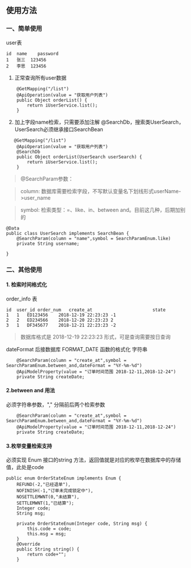 ## 使用方法

### 一、简单使用

user表
```
id	name	password
1	张三	123456
2	李思	123456
```


1. 正常查询所有user数据
```
    @GetMapping("/list")
    @ApiOperation(value = "获取用户列表")
    public Object orderList() {
        return iUserService.list();
    }
```

2. 加上字段name检索，只需要添加注解 @SearchDb，搜索类UserSearch，UserSearch必须继承接口SearchBean

```
   @GetMapping("/list")
    @ApiOperation(value = "获取用户列表")
    @SearchDb
    public Object orderList(UserSearch userSearch) {
        return iUserService.list();
    }
```

> @SearchParam参数：

> column: 数据库需要检索字段，不写默认变量名下划线形式userName->user_name

> symbol: 检索类型：=、like、in、between and。目前这几种，后期加别的

```
@Data
public class UserSearch implements SearchBean {
    @SearchParam(column = "name",symbol = SearchParamEnum.like)
    private String username;

}

```


### 二、其他使用

#### 1. 检索时间格式化
order_info 表

```
id	user_id	order_num	create_at	                    state
1	1	ED123456	2018-12-19 22:23:23	-1
2	2	ED234566	2018-12-20 22:23:23	2
3	1	DF345677	2018-12-21 22:23:23	-2
```


> 数据库格式是 2018-12-19 22:23:23 形式，可是查询需要按日查询

dateFormat 后接数据库 FORMAT_DATE 函数的格式化 字符串

```
    @SearchParam(column = "create_at",symbol = SearchParamEnum.between_and,dateFormat = "%Y-%m-%d")
    @ApiModelProperty(value = "订单时间范围 2018-12-11,2018-12-24")
    private String createDate;
```

#### 2.between and 用法

必须字符串参数，"," 分隔前后两个检索参数
```
    @SearchParam(column = "create_at",symbol = SearchParamEnum.between_and,dateFormat = "%Y-%m-%d")
    @ApiModelProperty(value = "订单时间范围 2018-12-11,2018-12-24")
    private String createDate;
```

#### 3.枚举变量检索支持

必须实现 Enum 接口的string 方法，返回值就是对应的枚举在数据库中的存储值，此处是code

```
public enum OrderStateEnum implements Enum {
    REFUND(-2,"已经退单"),
    NOFINISH(-1,"订单未完成锁定中"),
    NOSETTLEMWNT(0,"未结算"),
    SETTLEMWNT(1,"已结算");
    Integer code;
    String msg;

    private OrderStateEnum(Integer code, String msg) {
        this.code = code;
        this.msg = msg;
    }
    @Override
    public String string() {
        return code+"";
    }

```